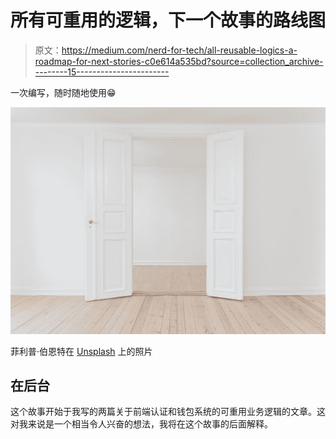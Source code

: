 # 所有可重用的逻辑，下一个故事的路线图

> 原文：<https://medium.com/nerd-for-tech/all-reusable-logics-a-roadmap-for-next-stories-c0e614a535bd?source=collection_archive---------15----------------------->

一次编写，随时随地使用😁

![](img/d37ec0f05c531b2aceb84a478fe68a78.png)

菲利普·伯恩特在 [Unsplash](https://unsplash.com?utm_source=medium&utm_medium=referral) 上的照片

## 在后台

这个故事开始于我写的两篇关于前端认证和钱包系统的可重用业务逻辑的文章。这对我来说是一个相当令人兴奋的想法，我将在这个故事的后面解释。